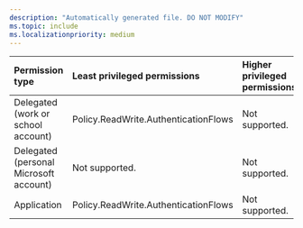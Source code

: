 ```yaml
---
description: "Automatically generated file. DO NOT MODIFY"
ms.topic: include
ms.localizationpriority: medium
---
```


|Permission type|Least privileged permissions|Higher privileged permissions|
|:---|:---|:---|
|Delegated (work or school account)|Policy.ReadWrite.AuthenticationFlows|Not supported.|
|Delegated (personal Microsoft account)|Not supported.|Not supported.|
|Application|Policy.ReadWrite.AuthenticationFlows|Not supported.|

